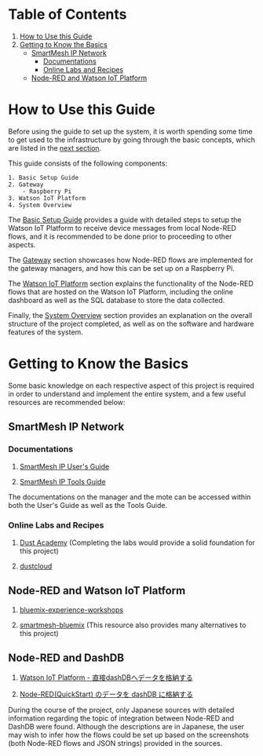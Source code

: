 Table of Contents
=================
1. [How to Use this Guide](#how-to-use-this-guide)
1. [Getting to Know the Basics](#getting-to-know-the-basics)
    * [SmartMesh IP Network](#smartmesh-ip-network)
        * [Documentations](#documentation)
        * [Online Labs and Recipes](#online-labs-and-recipes)
    * [Node-RED and Watson IoT Platform](#node-red-and-watson-iot-platform)

# How to Use this Guide #

Before using the guide to set up the system, it is worth spending some time to get used to the infrastructure by going through the basic concepts, which are listed in the [next section](#getting-to-know-the-basics).

This guide consists of the following components:

```
1. Basic Setup Guide
2. Gateway
    - Raspberry Pi
3. Watson IoT Platform
4. System Overview
```

The [Basic Setup Guide](Basic-Setup-Guide/README.md) provides a guide with detailed steps to setup the Watson IoT Platform to receive device messages from local Node-RED flows, and it is recommended to be done prior to proceeding to other aspects.

The [Gateway](Gateway/README.md) section showcases how Node-RED flows are implemented for the gateway managers, and how this can be set up on a Raspberry Pi.

The [Watson IoT Platform](Watson-IoT-Platform/README.md) section explains the functionality of the Node-RED flows that are hosted on the Watson IoT Platform, including the online dashboard as well as the SQL database to store the data collected.

Finally, the [System Overview](System-Overview/README.md) section provides an explanation on the overall structure of the project completed, as well as on the software and hardware features of the system.

# Getting to Know the Basics #

Some basic knowledge on each respective aspect of this project is required in order to understand and implement the entire system, and a few useful resources are recommended below:

## SmartMesh IP Network ##

### Documentations ###

1. [SmartMesh IP User's Guide](https://www.analog.com/media/en/technical-documentation/user-guides/SmartMesh_IP_User_s_Guide.pdf)

1. [SmartMesh IP Tools Guide](https://www.analog.com/media/en/technical-documentation/user-guides/smartmesh_ip_tools_guide.pdf)

The documentations on the manager and the mote can be accessed within both the User's Guide as well as the Tools Guide.

### Online Labs and Recipes ###

1. [Dust Academy](https://dustcloud.atlassian.net/wiki/spaces/ALLDOC/pages/40468511/Dust+Academy) (Completing the labs would provide a solid foundation for this project)

1. [dustcloud](https://dustcloud.atlassian.net/wiki/spaces/ALLDOC/overview?mode=global)

## Node-RED and Watson IoT Platform ##

1. [bluemix-experience-workshops](https://github.com/rcruicks/bluemix-experience-workshops/blob/master/Bluemix-Experience-Workshops-V6.md)

1. [smartmesh-bluemix](https://github.com/twatteyne/smartmesh-bluemix)
(This resource also provides many alternatives to this project)

## Node-RED and DashDB ##

1. [Watson IoT Platform - 直接dashDBへデータを格納する](https://qiita.com/egplnt/items/2c911b7618517ebe9ba2)

1. [Node-RED(QuickStart) のデータを dashDB に格納する](http://dotnsf.blog.jp/archives/1047589155.html)

During the course of the project, only Japanese sources with detailed information regarding the topic of integration between Node-RED and DashDB were found. Although the descriptions are in Japanese, the user may wish to infer how the flows could be set up based on the screenshots (both Node-RED flows and JSON strings) provided in the sources.
